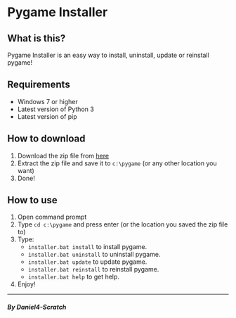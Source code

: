 # Pygame Installer
## What is this?
Pygame Installer is an easy way to install, uninstall, update or reinstall pygame!
## Requirements
- Windows 7 or higher
- Latest version of Python 3
- Latest version of pip
## How to download
1. Download the zip file from [here]()
2. Extract the zip file and save it to `c:\pygame` (or any other location you want)
3. Done!
## How to use
1. Open command prompt
2. Type `cd c:\pygame` and press enter (or the location you saved the zip file to)
3. Type:
    - `installer.bat install` to install pygame.
    - `installer.bat uninstall` to uninstall pygame.
    - `installer.bat update` to update pygame.
    - `installer.bat reinstall` to reinstall pygame.
    - `installer.bat help` to get help.
4. Enjoy!
___
##### By Daniel4-Scratch
